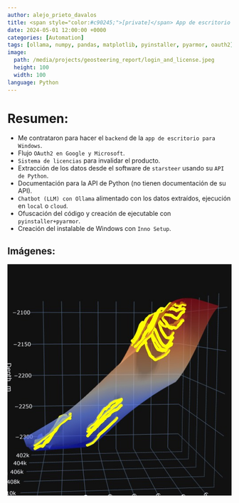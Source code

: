 ```yaml
---
author: alejo_prieto_davalos
title: <span style="color:#c90245;">[private]</span> App de escritorio para extracción y reporte de datos de geonavegación
date: 2024-05-01 12:00:00 +0000
categories: [Automation]
tags: [ollama, numpy, pandas, matplotlib, pyinstaller, pyarmor, oauth2]
image:
  path: /media/projects/geosteering_report/login_and_license.jpeg
  height: 100
  width: 100
language: Python
---
```


# Resumen:
- Me contrataron para hacer el `backend` de la `app de escritorio para Windows`.
- Flujo `OAuth2 en Google y Microsoft`.
- `Sistema de licencias` para invalidar el producto.
- Extracción de los datos desde el software de `starsteer` usando su `API de Python`.
- Documentación para la API de Python (no tienen documentación de su API).
- `Chatbot (LLM) con Ollama` alimentado con los datos extraídos, ejecución en `local` o `cloud`.
- Ofuscación del código y creación de ejecutable con `pyinstaller+pyarmor`.
- Creación del instalable de Windows con `Inno Setup`.


## Imágenes:
<img src="/media/projects/geosteering_report/geosteering.jpeg" alt="Geosteering 3D.">

